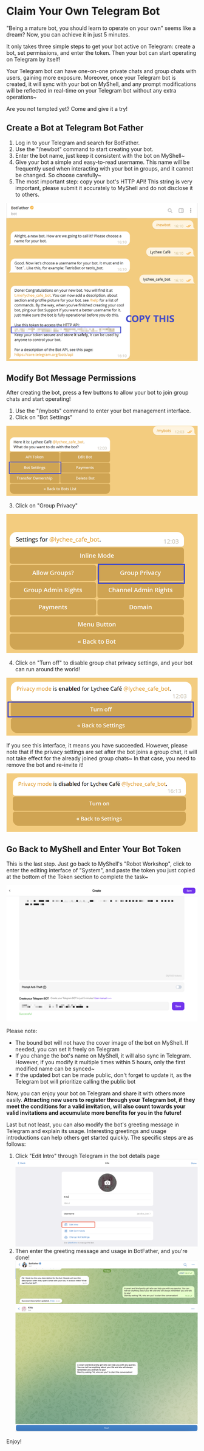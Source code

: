 # Claim Your Own Telegram Bot

"Being a mature bot, you should learn to operate on your own" seems like a dream? Now, you can achieve it in just 5 minutes.

It only takes three simple steps to get your bot active on Telegram: create a bot, set permissions, and enter the token. Then your bot can start operating on Telegram by itself!

Your Telegram bot can have one-on-one private chats and group chats with users, gaining more exposure. Moreover, once your Telegram bot is created, it will sync with your bot on MyShell, and any prompt modifications will be reflected in real-time on your Telegram bot without any extra operations~

Are you not tempted yet? Come and give it a try!

## Create a Bot at Telegram Bot Father

1. Log in to your Telegram and search for BotFather.
2. Use the "/newbot" command to start creating your bot.
3. Enter the bot name, just keep it consistent with the bot on MyShell~
4. Give your bot a simple and easy-to-read username. This name will be frequently used when interacting with your bot in groups, and it cannot be changed. So choose carefully~
5. The most important step: copy your bot's HTTP API! This string is very important, please submit it accurately to MyShell and do not disclose it to others.

![](<../.gitbook/assets/image (4) (1).png>)

## Modify Bot Message Permissions

After creating the bot, press a few buttons to allow your bot to join group chats and start operating!

1. Use the "/mybots" command to enter your bot management interface.
2. Click on "Bot Settings"

![](../.gitbook/assets/image.png)

3. Click on "Group Privacy"

![](<../.gitbook/assets/image (3) (1).png>)

4. Click on "Turn off" to disable group chat privacy settings, and your bot can run around the world!

![](<../.gitbook/assets/image (2) (1).png>)

If you see this interface, it means you have succeeded. However, please note that if the privacy settings are set after the bot joins a group chat, it will not take effect for the already joined group chats~ In that case, you need to remove the bot and re-invite it!

![](<../.gitbook/assets/image (1) (1).png>)

## Go Back to MyShell and Enter Your Bot Token

This is the last step. Just go back to MyShell's "Robot Workshop", click to enter the editing interface of "System", and paste the token you just copied at the bottom of the Token section to complete the task~

![](<../.gitbook/assets/image (5).png>)

Please note:

* The bound bot will not have the cover image of the bot on MyShell. If needed, you can set it freely on Telegram
* If you change the bot's name on MyShell, it will also sync in Telegram. However, if you modify it multiple times within 5 hours, only the first modified name can be synced~
* If the updated bot can be made public, don't forget to update it, as the Telegram bot will prioritize calling the public bot

Now, you can enjoy your bot on Telegram and share it with others more easily. **Attracting new users to register through your Telegram bot, if they meet the conditions for a valid invitation, will also count towards your valid invitations and accumulate more benefits for you in the future!**

Last but not least, you can also modify the bot's greeting message in Telegram and explain its usage. Interesting greetings and usage introductions can help others get started quickly. The specific steps are as follows:

1. Click "Edit Intro" through Telegram in the bot details page\
   ![](<../.gitbook/assets/image (2).png>)
2. Then enter the greeting message and usage in BotFather, and you're done!\
   ![](<../.gitbook/assets/image (3) (2).png>)\
   ![](<../.gitbook/assets/image (1) (2).png>)

Enjoy!